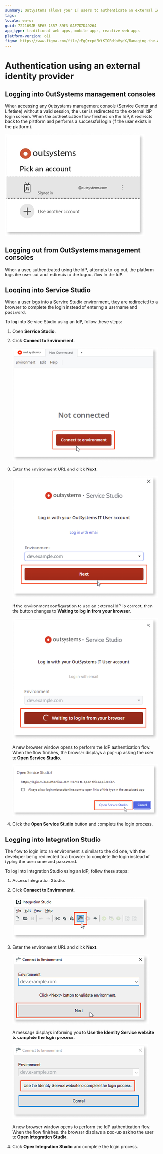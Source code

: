 ```yaml
---
summary: OutSystems allows your IT users to authenticate an external IdP via OpenID Connect.
tags:
locale: en-us
guid: 722169AB-BF65-4357-89F3-0AF7D7D49264
app_type: traditional web apps, mobile apps, reactive web apps
platform-version: o11
figma: https://www.figma.com/file/rEgQrcpdEWiKIORddoVydX/Managing-the-Applications-Lifecycle?type=design&node-id=1917%3A8229&mode=design&t=qy82U3bMoQChCp6y-1
---
```


# Authentication using an external identity provider

## Logging into OutSystems management consoles

When accessing any Outsystems management console (Service Center and Lifetime) without a valid session, the user is redirected to the external IdP login screen. When the authentication flow finishes on the IdP, it redirects back to the platform and performs a successful login (if the user exists in the platform).

![Login](images/login.png)

## Logging out from OutSystems management consoles

When a user, authenticated using the IdP, attempts to log out, the platform logs the user out and redirects to the logout flow in the IdP.

## Logging into Service Studio

When a user logs into a Service Studio environment, they are redirected to a browser to complete the login instead of entering a username and password.

To log into Service Studio using an IdP,  follow these steps:

1. Open **Service Studio**.

1. Click **Connect to Environment**.

    ![Click Connect to Environment](images/connect-ss.png)

1. Enter the environment URL and click **Next**.

    ![Enter environment and click Next](images/environment-ss.png)

    If the environment configuration to use an external IdP is correct, then the button changes to **Waiting to log in from your browser**.

    ![Waiting to log into browser](images/waiting-ss.png)

    A new browser window opens to perform the IdP authentication flow. When the flow finishes, the browser displays a pop-up asking the user to **Open Service Studio**.

    ![Open Service Studio](images/open-ss.png)

1. Click the **Open Service Studio** button and complete the login process.

## Logging into Integration Studio

The flow to login into an environment is similar to the old one, with the developer being redirected to a browser to complete the login instead of typing the username and password.

To log into Integration Studio using an IdP,  follow these steps:

1. Access Integration Studio.

1. Click **Connect to Environment**.

    ![Click Connect to Environment](images/connect-is.png)

1. Enter the environment URL and click **Next**.

    ![Enter environment and click Next](images/environment-is.png)

    A message displays informing you to **Use the Identity Service website to complete the login process**.

    ![Use identity service website](images/identity-service-is.png)

   A new browser window opens to perform the IdP authentication flow. When the flow finishes, the browser displays a pop-up asking the user to **Open Integration Studio**.

1. Click **Open Integration Studio** and complete the login process.

